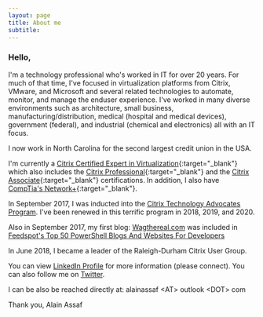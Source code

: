 ```yaml
---
layout: page
title: About me
subtitle:
---
```


### Hello,


I'm a technology professional who's worked in IT for over 20 years. For much of that time, I've focused in virtualization platforms from Citrix, VMware, and Microsoft and several related technologies to automate, monitor, and manage the enduser experience. I've worked in many diverse environments such as architecture, small business, manufacturing/distribution, medical (hospital and medical devices), government (federal), and industrial (chemical and electronics) all with an IT focus.

I now work in North Carolina for the second largest credit union in the USA.

I'm currently a [Citrix Certified Expert in Virtualization](https://www.youracclaim.com/badges/078f2551-8cd9-41c9-bba6-453b8400b18e){:target="_blank"} which also includes the [Citrix Professional](https://www.youracclaim.com/badges/52d95745-96c1-4c32-a1e6-98f901536433){:target="_blank"} and the [Citrix Associate](https://www.youracclaim.com/badges/f64c03e7-8371-4ac5-bf55-409f402d23ca){:target="_blank"} certifications. In addition, I also have [CompTia's Network+](https://www.youracclaim.com/badges/d8f50606-7cff-456a-ad30-7b2f95f883df){:target="_blank"}.

In September 2017, I was inducted into the [Citrix Technology Advocates Program](https://www.mycugc.org/blog/community-champions-cta). I've been renewed in this terrific program in 2018, 2019, and 2020. 

Also in September 2017, my first blog: [Wagthereal.com](https://wagthereal.com) was included in [Feedspot's Top 50 PowerShell Blogs And Websites For Developers](http://blog.feedspot.com/powershell_blogs/) 

In June 2018, I became a leader of the Raleigh-Durham Citrix User Group.

You can view [LinkedIn Profile](http://www.linkedin.com/in/alainassaf) for more information (please connect). You can also follow me on [Twitter](http://www.twiter.com/alainassaf).


I can be also be reached directly at: alainassaf &lt;AT&gt; outlook &lt;DOT&gt; com


Thank you,
Alain Assaf
